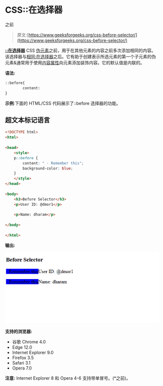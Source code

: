 # CSS::在选择器

之前

> 原文:[https://www.geeksforgeeks.org/css-before-selector/](https://www.geeksforgeeks.org/css-before-selector/)

[**::在选择器**](https://www.geeksforgeeks.org/css-before-selector/) CSS [伪元素](https://www.geeksforgeeks.org/css-pseudo-elements/)之前，用于在其他元素的内容之前多次添加相同的内容。该选择器与[相同:在选择器](https://www.geeksforgeeks.org/css-after-selector/)之后。它有助于创建表示所选元素的第一个子元素的伪元素&通常用于使用[内容属性](https://www.geeksforgeeks.org/css-content-property/)向元素添加装饰内容。它的默认值是内联的。

**语法:**

```html
::before{
        content:
}
```

**示例**:下面的 HTML/CSS 代码展示了::before 选择器的功能。

## 超文本标记语言

```html
<!DOCTYPE html>
<html>

<head>
    <style>
    p::before {
        content: " - Remember this";
        background-color: blue;
    }
    </style>
</head>

<body>
    <h3>Before Selector</h3>
    <p>User ID: @dmor1</p>

    <p>Name: dharam</p>

</body>

</html>
```

**输出:**

![](img/602ec2f1532b2f4929a617051d1e337d.png)

**支持的浏览器:**

*   谷歌 Chrome 4.0
*   Edge 12.0
*   Internet Explorer 9.0
*   Firefox 3.5
*   Safari 3.1
*   Opera 7.0

**注意:** Internet Explorer 8 和 Opera 4-6 支持带单冒号。(*之前)。